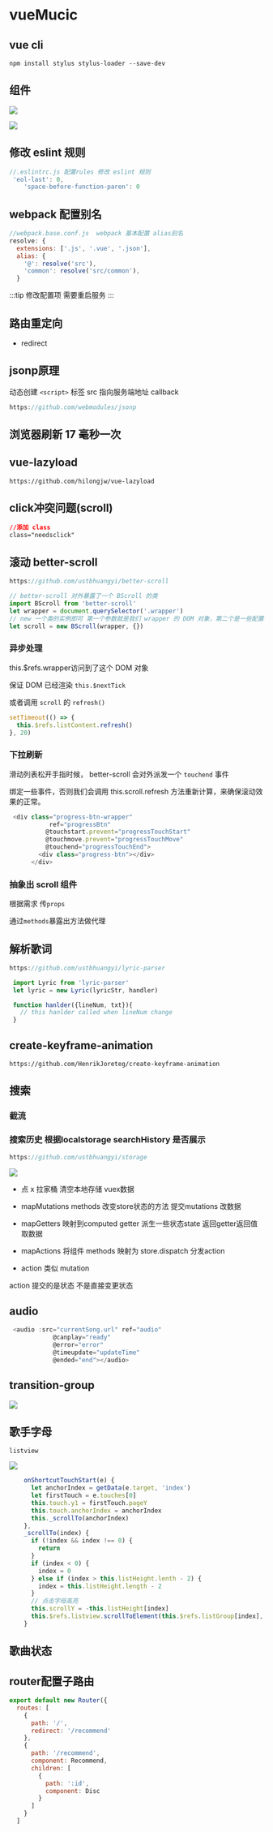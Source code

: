 # vueMucic

## vue cli

```shell
npm install stylus stylus-loader --save-dev
```

## 组件

![ ](./media/base.png)

![ ](./media/busn.png)

## 修改 eslint 规则

```js
//.eslintrc.js 配置rules 修改 eslint 规则
 'eol-last': 0,
    'space-before-function-paren': 0
```

## webpack 配置别名

```js
//webpack.base.conf.js  webpack 基本配置 alias别名
resolve: {
  extensions: ['.js', '.vue', '.json'],
  alias: {
    '@': resolve('src'),
    'common': resolve('src/common'),
  }
```

:::tip
修改配置项  需要重启服务
:::

## 路由重定向

- redirect

## jsonp原理

动态创建 `<script>` 标签 src 指向服务端地址 callback

```js
https://github.com/webmodules/jsonp
```

## 浏览器刷新 17 毫秒一次

## vue-lazyload

`https://github.com/hilongjw/vue-lazyload`

## click冲突问题(scroll)

```css
//添加 class
class="needsclick"
```

## 滚动 better-scroll

```js
https://github.com/ustbhuangyi/better-scroll

// better-scroll 对外暴露了一个 BScroll 的类
import BScroll from 'better-scroll'
let wrapper = document.querySelector('.wrapper')
// new 一个类的实例即可 第一个参数就是我们 wrapper 的 DOM 对象，第二个是一些配置参数
let scroll = new BScroll(wrapper, {})
```

### 异步处理

this.$refs.wrapper访问到了这个 DOM 对象

保证 DOM 已经渲染  `this.$nextTick`

或者调用 `scroll` 的 `refresh()`

```js
setTimeout(() => {
  this.$refs.listContent.refresh()
}, 20)
```

### 下拉刷新

滑动列表松开手指时候， better-scroll 会对外派发一个 `touchend` 事件

绑定一些事件，否则我们会调用 this.scroll.refresh 方法重新计算，来确保滚动效果的正常。

```js
 <div class="progress-btn-wrapper"
           ref="progressBtn"
          @touchstart.prevent="progressTouchStart"
          @touchmove.prevent="progressTouchMove"
          @touchend="progressTouchEnd">
        <div class="progress-btn"></div>
      </div>
```

### 抽象出 scroll 组件

根据需求 传`props`

通过`methods`暴露出方法做代理

## 解析歌词

```js
https://github.com/ustbhuangyi/lyric-parser

 import Lyric from 'lyric-parser'
 let lyric = new Lyric(lyricStr, handler)

 function hanlder({lineNum, txt}){
   // this hanlder called when lineNum change
 }
```

## create-keyframe-animation

`https://github.com/HenrikJoreteg/create-keyframe-animation`

## 搜索

### 截流

### 搜索历史 根据localstorage searchHistory 是否展示

```js
https://github.com/ustbhuangyi/storage
```

![ ](./media/storage.png)

- 点 x 拉家桶 清空本地存储 vuex数据

- mapMutations methods 改变store状态的方法 提交mutations 改数据

- mapGetters 映射到computed getter 派生一些状态state  返回getter返回值  取数据

- mapActions 将组件 methods 映射为 store.dispatch 分发action

- action 类似 mutation

action 提交的是状态 不是直接变更状态

## audio

```js
 <audio :src="currentSong.url" ref="audio"
            @canplay="ready"
            @error="error"
            @timeupdate="updateTime"
            @ended="end"></audio>
```

## transition-group

![ ](./media/transition-group.png)

## 歌手字母

`listview`

![ ](./media/listview.png)

```js
    onShortcutTouchStart(e) {
      let anchorIndex = getData(e.target, 'index')
      let firstTouch = e.touches[0]
      this.touch.y1 = firstTouch.pageY
      this.touch.anchorIndex = anchorIndex
      this._scrollTo(anchorIndex)
    },
    _scrollTo(index) {
      if (!index && index !== 0) {
        return
      }
      if (index < 0) {
        index = 0
      } else if (index > this.listHeight.lenth - 2) {
        index = this.listHeight.length - 2
      }
      // 点击字母高亮
      this.scrollY = -this.listHeight[index]
      this.$refs.listview.scrollToElement(this.$refs.listGroup[index], 0)
    }  
```

## 歌曲状态

## router配置子路由

```js
export default new Router({
  routes: [
    {
      path: '/',
      redirect: '/recommend'
    },
    {
      path: '/recommend',
      component: Recommend,
      children: [
        {
          path: ':id',
          component: Disc
        }
      ]
    }
  ]
```